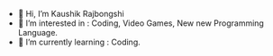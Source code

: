 - 👋 Hi, I’m Kaushik Rajbongshi
- 👀 I’m interested in : Coding, Video Games, New new Programming Language.
- 🌱 I’m currently learning : Coding.

<!---
officialkaushikproject/officialkaushikproject is a ✨ special ✨ repository because its `README.md` (this file) appears on your GitHub profile.
You can click the Preview link to take a look at your changes.
--->

